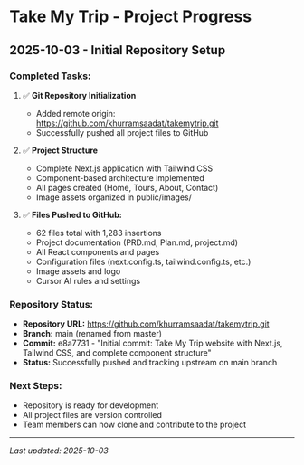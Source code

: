 # Take My Trip - Project Progress

## 2025-10-03 - Initial Repository Setup

### Completed Tasks:
1. ✅ **Git Repository Initialization**
   - Added remote origin: https://github.com/khurramsaadat/takemytrip.git
   - Successfully pushed all project files to GitHub

2. ✅ **Project Structure**
   - Complete Next.js application with Tailwind CSS
   - Component-based architecture implemented
   - All pages created (Home, Tours, About, Contact)
   - Image assets organized in public/images/

3. ✅ **Files Pushed to GitHub:**
   - 62 files total with 1,283 insertions
   - Project documentation (PRD.md, Plan.md, project.md)
   - All React components and pages
   - Configuration files (next.config.ts, tailwind.config.ts, etc.)
   - Image assets and logo
   - Cursor AI rules and settings

### Repository Status:
- **Repository URL:** https://github.com/khurramsaadat/takemytrip.git
- **Branch:** main (renamed from master)
- **Commit:** e8a7731 - "Initial commit: Take My Trip website with Next.js, Tailwind CSS, and complete component structure"
- **Status:** Successfully pushed and tracking upstream on main branch

### Next Steps:
- Repository is ready for development
- All project files are version controlled
- Team members can now clone and contribute to the project

---
*Last updated: 2025-10-03*
